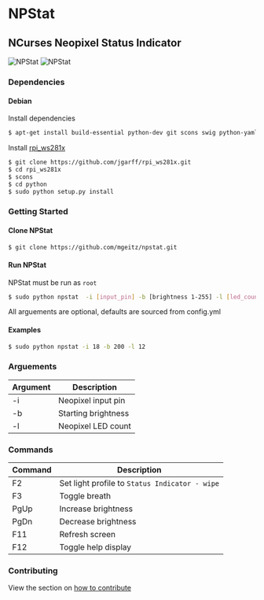 # NPStat

## NCurses Neopixel Status Indicator

![NPStat][NPStat1]
![NPStat][NPStat2]

[NPStat1]: https://i.imgur.com/NKSv8hO.png
[NPStat2]: https://i.imgur.com/5JdSpmi.png

### Dependencies

#### Debian

Install dependencies
```sh
$ apt-get install build-essential python-dev git scons swig python-yaml
```

Install [rpi_ws281x](https://learn.adafruit.com/neopixels-on-raspberry-pi/software)
```sh
$ git clone https://github.com/jgarff/rpi_ws281x.git
$ cd rpi_ws281x
$ scons
$ cd python
$ sudo python setup.py install
```


### Getting Started

#### Clone NPStat

```sh
$ git clone https://github.com/mgeitz/npstat.git
```

#### Run NPStat

NPStat must be run as `root`
```sh
$ sudo python npstat  -i [input_pin] -b [brightness 1-255] -l [led_count]
```

All arguements are optional, defaults are sourced from config.yml

#### Examples

```sh
$ sudo python npstat -i 18 -b 200 -l 12
```


### Arguements

| Argument	| Description	|
|---------------|---------------|
| -i		| Neopixel input pin|
| -b		| Starting brightness|
| -l		| Neopixel LED count|


### Commands

| Command	| Description	|
|---------------|---------------|
| F2		| Set light profile to `Status Indicator - wipe`|
| F3		| Toggle breath|
| PgUp		| Increase brightness|
| PgDn		| Decrease brightness|
| F11		| Refresh screen|
| F12		| Toggle help display|


### Contributing
View the section on [how to contribute](./CONTRIBUTING.md)
